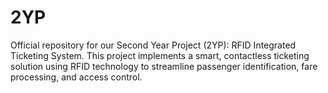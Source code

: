 # 2YP
Official repository for our Second Year Project (2YP): RFID Integrated Ticketing System. This project implements a smart, contactless ticketing solution using RFID technology to streamline passenger identification, fare processing, and access control.

